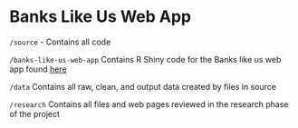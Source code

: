 # Banks Like Us Web App

`/source` - Contains all code

`/banks-like-us-web-app` Contains R Shiny code for the Banks like us web app found [here](https://tpinckney27.shinyapps.io/banks-like-us-web-app/) 

`/data` Contains all raw, clean, and output data created by files in source

`/research` Contains all files and web pages reviewed in the research phase of the project
